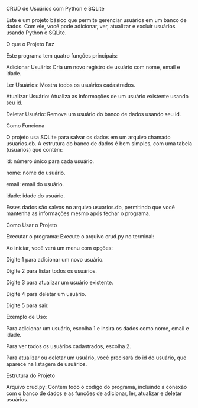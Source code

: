 CRUD de Usuários com Python e SQLite

Este é um projeto básico que permite gerenciar usuários em um banco de dados. Com ele, você pode adicionar, ver, atualizar e excluir usuários usando Python e SQLite.

O que o Projeto Faz

Este programa tem quatro funções principais:

Adicionar Usuário: Cria um novo registro de usuário com nome, email e idade.

Ler Usuários: Mostra todos os usuários cadastrados.

Atualizar Usuário: Atualiza as informações de um usuário existente usando seu id.

Deletar Usuário: Remove um usuário do banco de dados usando seu id.

Como Funciona

O projeto usa SQLite para salvar os dados em um arquivo chamado usuarios.db. A estrutura do banco de dados é bem simples, com uma tabela (usuarios) que contém:

id: número único para cada usuário.

nome: nome do usuário.

email: email do usuário.

idade: idade do usuário.

Esses dados são salvos no arquivo usuarios.db, permitindo que você mantenha as informações mesmo após fechar o programa.

Como Usar o Projeto

Executar o programa: Execute o arquivo crud.py no terminal:


Ao iniciar, você verá um menu com opções:

Digite 1 para adicionar um novo usuário.

Digite 2 para listar todos os usuários.

Digite 3 para atualizar um usuário existente.

Digite 4 para deletar um usuário.

Digite 5 para sair.

Exemplo de Uso:

Para adicionar um usuário, escolha 1 e insira os dados como nome, email e idade.

Para ver todos os usuários cadastrados, escolha 2.

Para atualizar ou deletar um usuário, você precisará do id do usuário, que aparece na listagem de usuários.

Estrutura do Projeto

Arquivo crud.py: Contém todo o código do programa, incluindo a conexão com o banco de dados e as funções de adicionar, ler, atualizar e deletar usuários.
